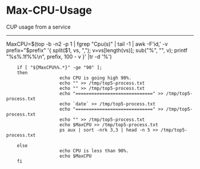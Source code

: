 # Max-CPU-Usage
CUP usage from a service


------------------------------
MaxCPU=$(top -b -n2 -p 1 | fgrep "Cpu(s)" | tail -1 | awk -F'id,' -v prefix="$prefix" '{ split($1, vs, ","); v=vs[length(vs)]; sub("%", "", v); printf "%s%.1f%%\n", prefix, 100 - v }' |tr -d '%')

        if [ "${MaxCPU%%.*}" -ge "90" ];
        then
                        echo CPU is going high 90%.
                        echo "" >> /tmp/top5-process.txt
                        echo "" >> /tmp/top5-process.txt
                        echo "=============================" >> /tmp/top5-process.txt
                        echo `date` >> /tmp/top5-process.txt
                        echo "=============================" >> /tmp/top5-process.txt
                        echo "" >> /tmp/top5-process.txt
                        echo $MaxCPU >> /tmp/top5-process.txt
                        ps aux | sort -nrk 3,3 | head -n 5 >> /tmp/top5-process.txt

        else
                        echo CPU is less than 90%.
                        echo $MaxCPU
        fi
